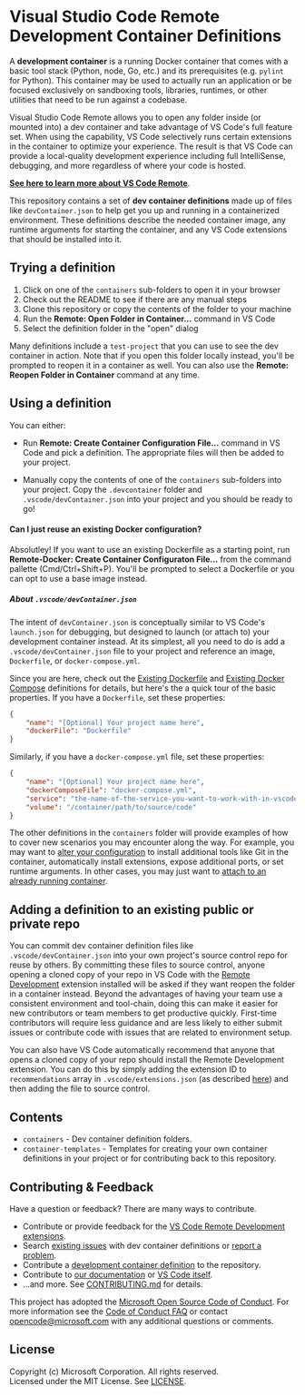 # Visual Studio Code Remote Development Container Definitions

A **development container** is a running Docker container that comes with a basic tool stack (Python, node, Go, etc.) and its prerequisites (e.g. `pylint` for Python). This container may be used to actually run an application or be focused exclusively on sandboxing tools, libraries, runtimes, or other utilities that need to be run against a codebase.

Visual Studio Code Remote allows you to open any folder inside (or mounted into) a dev container and take advantage of VS Code's full feature set. When using the capability, VS Code selectively runs certain extensions in the container to optimize your experience. The result is that VS Code can provide a local-quality development experience including full IntelliSense, debugging, and more regardless of where your code is hosted. 

**[See here to learn more about VS Code Remote](https://aka.ms/vscode-remote/docker)**.

This repository contains a set of **dev container definitions** made up of files like `devContainer.json` to help get you up and running in a containerized environment. These definitions describe the needed container image, any runtime arguments for starting the container, and any VS Code extensions that should be installed into it.

## Trying a definition

1. Click on one of the `containers` sub-folders to open it in your browser
2. Check out the README to see if there are any manual steps
3. Clone this repository or copy the contents of the folder to your machine
4. Run the **Remote: Open Folder in Container...** command in VS Code
5. Select the definition folder in the "open" dialog

Many definitions include a `test-project` that you can use to see the dev container in action. Note that if you open this folder locally instead, you'll be prompted to reopen it in a container as well. You can also use the **Remote: Reopen Folder in Container** command at any time.

## Using a definition

You can either:

- Run **Remote: Create Container Configuration File...** command in VS Code and pick a definition. The appropriate files will then be added to your project.

- Manually copy the contents of one of the `containers` sub-folders into your project. Copy the `.devcontainer` folder and `.vscode/devContainer.json` into your project and you should be ready to go!

#### Can I just reuse an existing Docker configuration?

Absolutley! If you want to use an existing Dockerfile as a starting point, run **Remote-Docker: Create Container Configuraton File...** from the command pallette (Cmd/Ctrl+Shift+P). You'll be prompted to select a Dockerfile or you can opt to use a base image instead.

##### About `.vscode/devContainer.json`

The intent of `devContainer.json` is conceptually similar to VS Code's `launch.json` for debugging, but designed to launch (or attach to) your development container instead. At its simplest, all you need to do is add a `.vscode/devContainer.json` file to your project and reference an image, `Dockerfile`, or `docker-compose.yml`. 

Since you are here, check out the [Existing Dockerfile](containers/docker-existing-dockerfile) and [Existing Docker Compose](containers/docker-existing-docker-compose) definitions for details, but here's the a quick tour of the basic properties. If you have a `Dockerfile`, set these properties:

```json
{
    "name": "[Optional] Your project name here",
    "dockerFile": "Dockerfile"
}
```

Similarly, if you have a `docker-compose.yml` file, set these properties:

```json
{
    "name": "[Optional] Your project name here",
    "dockerComposeFile": "docker-compose.yml",
    "service": "the-name-of-the-service-you-want-to-work-with-in-vscode",
    "volume": "/container/path/to/source/code"
}
```

The other definitions in the `containers` folder will provide examples of how to cover new scenarios you may encounter along the way. For example, you may want to [alter your configuration](https://aka.ms/vscode-remote/docker/folder-setup) to install additional tools like Git in the container, automatically install extensions, expose additional ports, or set runtime arguments. In other cases, you may just want to [attach to an already running container](https://aka.ms/vscode-remote/docker/attach). 

## Adding a definition to an existing public or private repo

You can commit dev container definition files like `.vscode/devContainer.json` into your own project's source control repo for reuse by others. By committing these files to source control, anyone opening a cloned copy of your repo in VS Code with the [Remote Development](https://aka.ms/vscode-remote/download/extension) extension installed will be asked if they want reopen the folder in a container instead. Beyond the advantages of having your team use a consistent environment and tool-chain, doing this can make it easier for new contributors or team members to get productive quickly. First-time contributors will require less guidance and are less likely to either submit issues or contribute code with issues that are related to environment setup.

You can also have VS Code automatically recommend that anyone that opens a cloned copy of your repo should install the Remote Development extension. You can do this by simply adding the extension ID to `recommendations` array in `.vscode/extensions.json` (as described [here](https://code.visualstudio.com/docs/editor/extension-gallery#_workspace-recommended-extensions)) and then adding the file to source control.

## Contents

- `containers` - Dev container definition folders. 
- `container-templates` - Templates for creating your own container definitions in your project or for contributing back to this repository.

## Contributing & Feedback

Have a question or feedback? There are many ways to contribute.

- Contribute or provide feedback for the [VS Code Remote Development extensions](https://github.com/Microsoft/vscode-remote-release/CONTRIBUTING.md).
- Search [existing issues](https://github.com/Microsoft/vscode-dev-containers/issues) with dev container definitions or [report a problem](https://github.com/Microsoft/vscode-dev-containers/issues/new).
- Contribute a [development container definition](CONTRIBUTING.md#contributing-dev-container-definitions) to the repository.
- Contribute to [our documentation](https://github.com/Microsoft/vscode-docs) or [VS Code itself](https://github.com/Microsoft/vscode).
- ...and more. See [CONTRIBUTING.md](CONTRIBUTING.md) for details.

This project has adopted the [Microsoft Open Source Code of Conduct](https://opensource.microsoft.com/codeofconduct/).
For more information see the [Code of Conduct FAQ](https://opensource.microsoft.com/codeofconduct/faq/) or
contact [opencode@microsoft.com](mailto:opencode@microsoft.com) with any additional questions or comments.

## License

Copyright (c) Microsoft Corporation. All rights reserved. <br />
Licensed under the MIT License. See [LICENSE](LICENSE). 
